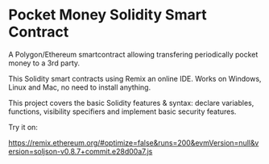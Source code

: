# Pocket Money Solidity Smart Contract
A Polygon/Ethereum smartcontract allowing transfering periodically pocket money to a 3rd party. 

This Solidity smart contracts using Remix an online IDE. Works on Windows, Linux and Mac, no need to install anything. 

This project covers the basic Solidity features & syntax: declare variables, functions, visibility specifiers and implement basic security features.

Try it on:

https://remix.ethereum.org/#optimize=false&runs=200&evmVersion=null&version=soljson-v0.8.7+commit.e28d00a7.js
